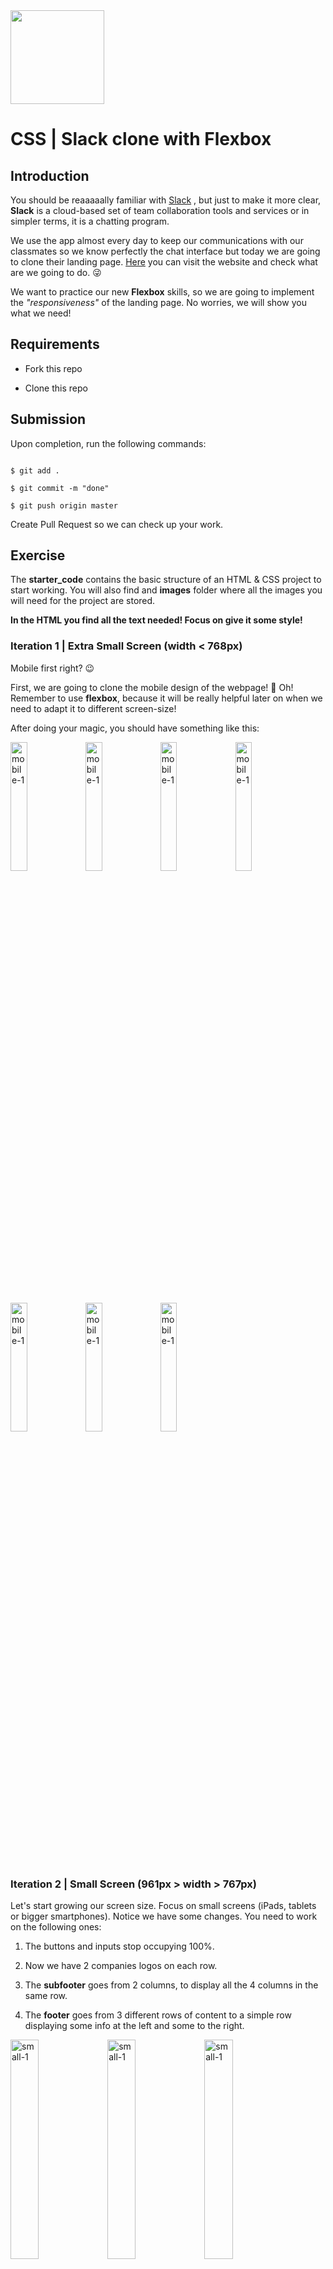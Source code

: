 <img src="https://imgur.com/XOS1Vdh.png"  width="150px" height="150px">
  

# CSS | Slack clone with Flexbox

  

## Introduction

  

You should be reaaaaally familiar with [Slack](https://www.slack.com/) , but just to make it more clear, **Slack** is a cloud-based set of team collaboration tools and services or in simpler terms, it is a chatting program.

  

We use the app almost every day to keep our communications with our classmates so we know perfectly the chat interface but today we are going to clone their landing page. [Here](https://www.slack.com/) you can visit the website and check what are we going to do. :stuck_out_tongue_winking_eye:

  

We want to practice our new **Flexbox** skills, so we are going to implement the *"responsiveness"* of the landing page. No worries, we will show you what we need!

  
  

## Requirements

  

- Fork this repo

- Clone this repo

  

## Submission

  

Upon completion, run the following commands:

```

$ git add .

$ git commit -m "done"

$ git push origin master

```

Create Pull Request so we can check up your work.

  

## Exercise

  

The **starter_code** contains the basic structure of an HTML & CSS project to start working. You will also find and **images** folder where all the images you will need for the project are stored.

  

**In the HTML you find all the text needed! Focus on give it some style!**

  

### Iteration 1 | Extra Small Screen (width < 768px)

  

Mobile first right? :wink:

  

First, we are going to clone the mobile design of the webpage! 📱 Oh! Remember to use **flexbox**, because it will be really helpful later on when we need to adapt it to different screen-size!

After doing your magic, you should have something like this:

  

<img  src="https://user-images.githubusercontent.com/23629340/33178991-38f26dcc-d068-11e7-8ebd-3e0ef8d72ad4.gif"  alt="mobile-1"  style="width:23%">

  
  

<img  src="https://user-images.githubusercontent.com/23629340/33178659-3a19db82-d067-11e7-85a5-62eeb67a0645.png"  alt="mobile-1"  style="width:23%">

  

<img  src="https://user-images.githubusercontent.com/23629340/33178689-508d3b48-d067-11e7-9b9f-e6548b71cecd.png"  alt="mobile-1"  style="width:23%">

  

<img  src="https://user-images.githubusercontent.com/23629340/33178733-685542ac-d067-11e7-8a72-39ac499bf0f4.png"  alt="mobile-1"  style="width:23%">

  

<img  src="https://user-images.githubusercontent.com/23629340/33178749-6e4442bc-d067-11e7-9d0b-b141b790baa0.png"  alt="mobile-1"  style="width:23%">

  

<img  src="https://user-images.githubusercontent.com/23629340/33178753-74a135de-d067-11e7-8e96-6b27ea3f258f.png"  alt="mobile-1"  style="width:23%">

  

<img  src="https://user-images.githubusercontent.com/23629340/33178771-7cf0f440-d067-11e7-9676-0a61eb7c8568.png"  alt="mobile-1"  style="width:23%">

  
  

### Iteration 2 | Small Screen (961px > width > 767px)

  

Let's start growing our screen size. Focus on small screens (iPads, tablets or bigger smartphones). Notice we have some changes. You need to work on the following ones:

  

1. The buttons and inputs stop occupying 100%.

  

2. Now we have 2 companies logos on each row.

  

3. The **subfooter** goes from 2 columns, to display all the 4 columns in the same row.

  

4. The **footer** goes from 3 different rows of content to a simple row displaying some info at the left and some to the right.

  

<img  src="https://user-images.githubusercontent.com/23629340/33179399-8b29965a-d069-11e7-881a-667a1ca65f09.gif"  alt="small-1"  style="width:30%">

  

<img  src="https://user-images.githubusercontent.com/23629340/33179329-53cf51fe-d069-11e7-8445-fd29ea7f72b7.png"  alt="small-1"  style="width:30%">

  

<img  src="https://user-images.githubusercontent.com/23629340/33179319-4baeedc2-d069-11e7-8b93-9faf914bf856.png"  alt="small-1"  style="width:30%">

  

<img  src="https://user-images.githubusercontent.com/23629340/33179312-433f1374-d069-11e7-86e9-cc329b545dbc.png"  alt="small-1"  style="width:30%">

  

<img  src="https://user-images.githubusercontent.com/23629340/33179339-5a8e8f28-d069-11e7-909b-045ee2f6126b.png"  alt="small-1"  style="width:30%">

  

### Iteration 3 | Medium Screen (1024px > width > 960px)

  

The easiest change we will have. You should display 3 logos per row on the **"You're in good company"** section. Easy peasy!

  

<img  src="https://user-images.githubusercontent.com/23629340/33180156-17eac5e4-d06c-11e7-85b6-60197aa9ec48.gif"  alt="medium-1"  style="width:50%">

  
  

### Iteration 4 | Large Screen (width > 1200px)

  

Last one! Some small changes and we are done!

  

1. Our **nav-bar** starts to show all the menu links, so go ahead, remove the collapse icon and add the list.

  

2. On the top of the webpage, the image is displayed in line with the "Where work happens" text. If you are using `flex-box` (you must :wink: ), this should be super easy!

  

<img  src="https://user-images.githubusercontent.com/23629340/33180433-f5016870-d06c-11e7-96d4-ac6e08ccd008.gif"  alt="medium-1"  style="width:48%">

  

<img  src="https://user-images.githubusercontent.com/23629340/33180340-a19dc6f6-d06c-11e7-9ab6-a6090940d613.png"  alt="medium-1"  style="width:48%">

  

<img  src="https://user-images.githubusercontent.com/23629340/33180353-b49700b0-d06c-11e7-9e87-e54735699ad5.png"  alt="medium-1"  style="width:48%">

  

<img  src="https://user-images.githubusercontent.com/23629340/33180357-bda7665e-d06c-11e7-8a2f-4d647de32944.png"  alt="medium-1"  style="width:48%">

  
  

Happy coding! ❤️
